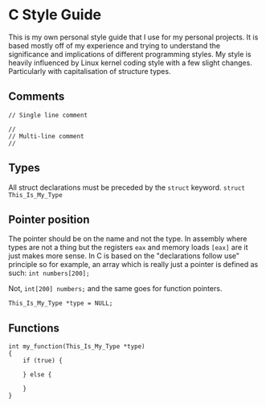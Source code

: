 # C Style Guide

This is my own personal style guide that I use for my personal projects. It is
based mostly off of my experience and trying to understand the significance and
implications of different programming styles. My style is heavily influenced by
Linux kernel coding style with a few slight changes. Particularly with
capitalisation of structure types.

## Comments
```
// Single line comment

//
// Multi-line comment
//
```

## Types
All struct declarations must be preceded by the ```struct``` keyword.
```struct This_Is_My_Type```

## Pointer position

The pointer should be on the name and not the type. In assembly where types are
not a thing but the registers ```eax``` and memory loads ```[eax]``` are it just
makes more sense. In C is based on the "declarations follow use" principle so for
example, an array which is really just a pointer is defined as such:
```int numbers[200];```

Not, ```int[200] numbers;``` and the same goes for function pointers.

```This_Is_My_Type *type = NULL;```

## Functions
```
int my_function(This_Is_My_Type *type)
{
    if (true) {

    } else {

    }
}

```
